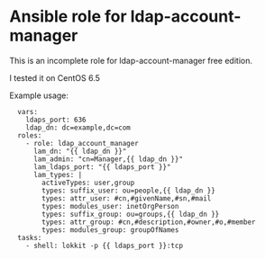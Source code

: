 # Ansible role for ldap-account-manager

This is an incomplete role for ldap-account-manager free edition.

I tested it on CentOS 6.5

Example usage:

```
  vars:
    ldaps_port: 636
    ldap_dn: dc=example,dc=com
  roles:
    - role: ldap_account_manager
      lam_dn: "{{ ldap_dn }}"
      lam_admin: "cn=Manager,{{ ldap_dn }}"
      lam_ldaps_port: "{{ ldaps_port }}"
      lam_types: |
        activeTypes: user,group
        types: suffix_user: ou=people,{{ ldap_dn }}
        types: attr_user: #cn,#givenName,#sn,#mail
        types: modules_user: inetOrgPerson
        types: suffix_group: ou=groups,{{ ldap_dn }}
        types: attr_group: #cn,#description,#owner,#o,#member
        types: modules_group: groupOfNames
  tasks:
    - shell: lokkit -p {{ ldaps_port }}:tcp

```

